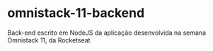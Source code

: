 # omnistack-11-backend
Back-end escrito em NodeJS da aplicação desenvolvida na semana Omnistack 11, da Rocketseat
